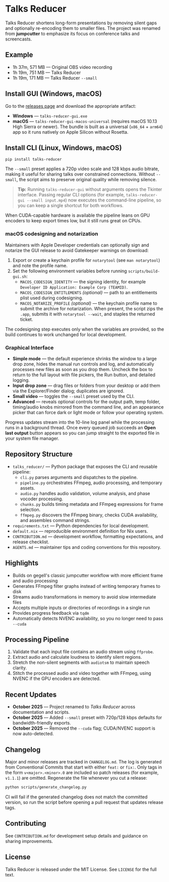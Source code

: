 # Talks Reducer
Talks Reducer shortens long-form presentations by removing silent gaps and optionally re-encoding them to smaller files. The
project was renamed from **jumpcutter** to emphasize its focus on conference talks and screencasts.

## Example
- 1h 37m, 571 MB — Original OBS video recording
- 1h 19m, 751 MB — Talks Reducer
- 1h 19m, 171 MB — Talks Reducer `--small`

## Install GUI (Windows, macOS)
Go to the [releases page](https://github.com/popstas/talks-reducer/releases) and download the appropriate artifact:

- **Windows** — `talks-reducer-gui.exe`
- **macOS** — `talks-reducer-gui-macos-universal` (requires macOS 10.13 High Sierra or
  newer). The bundle is built as a universal (`x86_64` + `arm64`) app so it runs
  natively on Apple Silicon without Rosetta.

## Install CLI (Linux, Windows, macOS)
```
pip install talks-reducer
```

The `--small` preset applies a 720p video scale and 128 kbps audio bitrate, making it useful for sharing talks over constrained
connections. Without `--small`, the script aims to preserve original quality while removing silence.

> **Tip:** Running `talks-reducer-gui` without arguments opens the Tkinter interface. Passing regular CLI options (for example,
> `talks-reducer-gui --small input.mp4`) now executes the command-line pipeline, so you can keep a single shortcut for both
> workflows.

When CUDA-capable hardware is available the pipeline leans on GPU encoders to keep export times low, but it still runs great on
CPUs.

### macOS codesigning and notarization

Maintainers with Apple Developer credentials can optionally sign and notarize
the GUI release to avoid Gatekeeper warnings on download:

1. Export or create a keychain profile for `notarytool` (see `man
   notarytool`) and note the profile name.
2. Set the following environment variables before running `scripts/build-gui.sh`:
   - `MACOS_CODESIGN_IDENTITY` — the signing identity, for example
     `Developer ID Application: Example Corp (TEAMID)`.
   - `MACOS_CODESIGN_ENTITLEMENTS` *(optional)* — path to an entitlements plist
     used during codesigning.
   - `MACOS_NOTARIZE_PROFILE` *(optional)* — the keychain profile name to submit
     the archive for notarization. When present, the script zips the `.app`,
     submits it with `notarytool --wait`, and staples the returned ticket.

The codesigning step executes only when the variables are provided, so the build
continues to work unchanged for local development.

### Graphical Interface

- **Simple mode** — the default experience shrinks the window to a large drop
  zone, hides the manual run controls and log, and automatically processes new
  files as soon as you drop them. Uncheck the box to return to the full layout
  with file pickers, the Run button, and detailed logging.
- **Input drop zone** — drag files or folders from your desktop or add them via
  the Explorer/Finder dialog; duplicates are ignored.
- **Small video** — toggles the `--small` preset used by the CLI.
- **Advanced** — reveals optional controls for the output path, temp folder,
  timing/audio knobs mirrored from the command line, and an appearance picker
  that can force dark or light mode or follow your operating system.

Progress updates stream into the 10-line log panel while the processing runs in
a background thread. Once every queued job succeeds an **Open last output**
button appears so you can jump straight to the exported file in your system
file manager.

## Repository Structure
- `talks_reducer/` — Python package that exposes the CLI and reusable pipeline:
  - `cli.py` parses arguments and dispatches to the pipeline.
  - `pipeline.py` orchestrates FFmpeg, audio processing, and temporary assets.
  - `audio.py` handles audio validation, volume analysis, and phase vocoder processing.
  - `chunks.py` builds timing metadata and FFmpeg expressions for frame selection.
  - `ffmpeg.py` discovers the FFmpeg binary, checks CUDA availability, and assembles command strings.
- `requirements.txt` — Python dependencies for local development.
- `default.nix` — reproducible environment definition for Nix users.
- `CONTRIBUTION.md` — development workflow, formatting expectations, and release checklist.
- `AGENTS.md` — maintainer tips and coding conventions for this repository.

## Highlights
- Builds on gegell's classic jumpcutter workflow with more efficient frame and audio processing
- Generates FFmpeg filter graphs instead of writing temporary frames to disk
- Streams audio transformations in memory to avoid slow intermediate files
- Accepts multiple inputs or directories of recordings in a single run
- Provides progress feedback via `tqdm`
- Automatically detects NVENC availability, so you no longer need to pass `--cuda`

## Processing Pipeline
1. Validate that each input file contains an audio stream using `ffprobe`.
2. Extract audio and calculate loudness to identify silent regions.
3. Stretch the non-silent segments with `audiotsm` to maintain speech clarity.
4. Stitch the processed audio and video together with FFmpeg, using NVENC if the GPU encoders are detected.

## Recent Updates
- **October 2025** — Project renamed to *Talks Reducer* across documentation and scripts.
- **October 2025** — Added `--small` preset with 720p/128 kbps defaults for bandwidth-friendly exports.
- **October 2025** — Removed the `--cuda` flag; CUDA/NVENC support is now auto-detected.

## Changelog
Major and minor releases are tracked in `CHANGELOG.md`. The log is generated from
Conventional Commits that start with either `feat:` or `fix:`. Only tags in the
form `v<major>.<minor>.0` are included so patch releases (for example,
`v1.1.1`) are omitted. Regenerate the file whenever you cut a release:

```bash
python scripts/generate_changelog.py
```

CI will fail if the generated changelog does not match the committed version, so
run the script before opening a pull request that updates release tags.

## Contributing
See `CONTRIBUTION.md` for development setup details and guidance on sharing improvements.

## License
Talks Reducer is released under the MIT License. See `LICENSE` for the full text.
